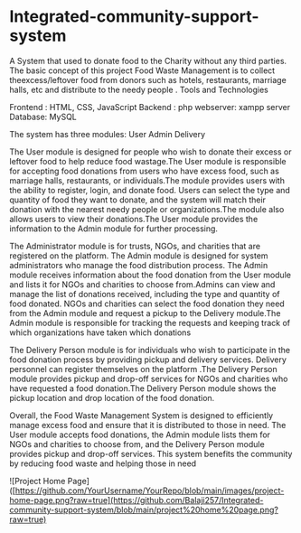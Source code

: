 # Integrated-community-support-system
A System that used to donate food to the Charity without any third parties.
The basic concept of this project  Food Waste Management is to collect theexcess/leftover food from donors such as hotels, restaurants, marriage halls, etc and distribute to  the  needy people .
Tools and Technologies

 Frontend : HTML, CSS,  JavaScript
 Backend  : php
 webserver: xampp server
 Database: MySQL 

 The system has three modules:
    User
    Admin
    Delivery

The User module is designed for people who wish to donate their excess or leftover food to help reduce food wastage.The User module is responsible for accepting food donations from users who have excess food, such as marriage halls, restaurants, or individuals.The module provides users with the ability to register, login, and donate food. Users can select the type and quantity of food they want to donate, and the system will match their donation with the nearest needy people or organizations.The module also allows users to view their donations.The User module provides the information to the Admin module for further processing.

The Administrator module is for trusts, NGOs, and charities that are registered on the platform. The Admin module is designed for system administrators who manage the food distribution process. The Admin module receives information about the food donation from the User module and lists it for NGOs and charities to choose from.Admins can view and manage the list of donations received, including the type and quantity of food donated. NGOs and charities can select the food donation they need from the Admin module and request a pickup to the Delivery module.The Admin module is responsible for tracking the requests and keeping track of which organizations have taken which donations
      
The Delivery Person module is for individuals who wish to participate in the food donation process by providing pickup and delivery services. Delivery personnel can register themselves on the platform .The Delivery Person module provides pickup and drop-off services for NGOs and charities who have requested a food donation.The Delivery Person module shows the pickup location and drop location of the food donation.

Overall, the Food Waste Management System is designed to efficiently manage excess food and ensure that it is distributed to those in need. The User module accepts food donations, the Admin module lists them for NGOs and charities to choose from, and the Delivery Person module provides pickup and drop-off services. This system benefits the community by reducing food waste and helping those in need

![Project Home Page]([https://github.com/YourUsername/YourRepo/blob/main/images/project-home-page.png?raw=true](https://github.com/Balaji257/Integrated-community-support-system/blob/main/project%20home%20page.png?raw=true)

